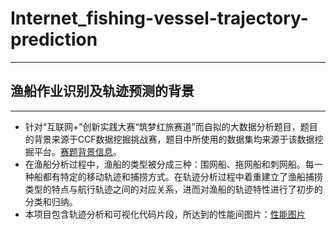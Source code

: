 # Internet_fishing-vessel-trajectory-prediction
---
## 渔船作业识别及轨迹预测的背景
---
*    针对“互联网+”创新实践大赛“筑梦红旅赛道”而自拟的大数据分析题目，题目的背景来源于CCF数据挖掘挑战赛，题目中所使用的数据集均来源于该数据挖掘平台。[赛题背景信息](https://www.datafountain.cn/competitions/546)。
*    在渔船分析过程中，渔船的类型被分成三种：围网船、拖网船和刺网船。每一种船都有特定的移动轨迹和捕捞方式。在轨迹分析过程中着重建立了渔船捕捞类型的特点与航行轨迹之间的对应关系，进而对渔船的轨迹特性进行了初步的分类和归纳。
*    本项目包含轨迹分析和可视化代码片段，所达到的性能间图片：[性能图片]()
